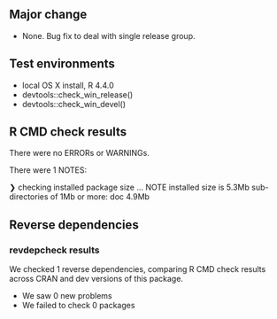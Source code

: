 
## Major change

* None. Bug fix to deal with single release group.

## Test environments
* local OS X install, R 4.4.0
* devtools::check_win_release()
* devtools::check_win_devel()

## R CMD check results
There were no ERRORs or WARNINGs. 

There were 1 NOTES:

❯ checking installed package size ... NOTE
    installed size is  5.3Mb
    sub-directories of 1Mb or more:
      doc   4.9Mb
    
## Reverse dependencies
### revdepcheck results

We checked 1 reverse dependencies, comparing R CMD check results across CRAN and dev versions of this package.

 * We saw 0 new problems
 * We failed to check 0 packages
 

